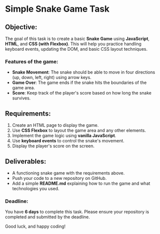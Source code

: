 # Simple Snake Game Task

## Objective:
The goal of this task is to create a basic **Snake Game** using **JavaScript**, **HTML**, and **CSS (with Flexbox)**. This will help you practice handling keyboard events, updating the DOM, and basic CSS layout techniques.

### Features of the game:
- **Snake Movement**: The snake should be able to move in four directions (up, down, left, right) using arrow keys.
- **Game Over**: The game ends if the snake hits the boundaries of the game area.
- **Score**: Keep track of the player's score based on how long the snake survives.

## Requirements:
1. Create an HTML page to display the game.
2. Use **CSS Flexbox** to layout the game area and any other elements.
3. Implement the game logic using **vanilla JavaScript**.
4. Use **keyboard events** to control the snake's movement.
5. Display the player's score on the screen.

## Deliverables:
- A functioning snake game with the requirements above.
- Push your code to a new repository on GitHub.
- Add a simple **README.md** explaining how to run the game and what technologies you used.

### Deadline:
You have **6 days** to complete this task. Please ensure your repository is completed and submitted by the deadline.

Good luck, and happy coding!
